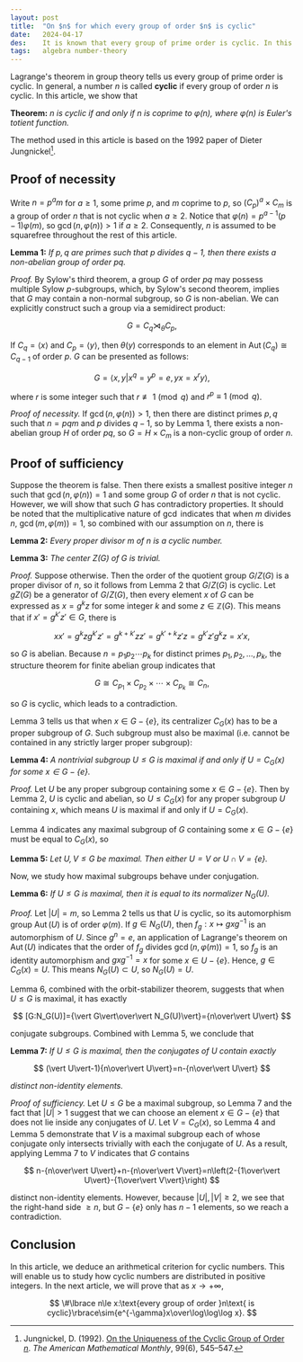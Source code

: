 ```yaml
---
layout: post
title:  "On $n$ for which every group of order $n$ is cyclic"
date:   2024-04-17
des:    It is known that every group of prime order is cyclic. In this article, we present an arithmetical criterion on $n$ to determine whether every group of order $n$ is cyclic.
tags:   algebra number-theory
---
```


Lagrange's theorem in group theory tells us every group of prime order is cyclic. In general, a number $n$ is called **cyclic** if every group of order $n$ is cyclic. In this article, we show that

**Theorem:** _$n$ is cyclic if and only if $n$ is coprime to $\varphi(n)$, where $\varphi(n)$ is Euler's totient function._

The method used in this article is based on the 1992 paper of Dieter Jungnickel[^1].

## Proof of necessity

Write $n=p^am$ for $a\ge1$, some prime $p$, and $m$ coprime to $p$, so $(C_p)^a\times C_m$ is a group of order $n$ that is not cyclic when $a\ge2$. Notice that $\varphi(n)=p^{a-1}(p-1)\varphi(m)$, so $\gcd(n,\varphi(n))>1$ if $a\ge2$. Consequently, $n$ is assumed to be squarefree throughout the rest of this article.

**Lemma 1:** _If $p,q$ are primes such that $p$ divides $q-1$, then there exists a non-abelian group of order $pq$._

_Proof._ By Sylow's third theorem, a group $G$ of order $pq$ may possess multiple Sylow $p$-subgroups, which, by Sylow's second theorem, implies that $G$ may contain a non-normal subgroup, so $G$ is non-abelian. We can explicitly construct such a group via a semidirect product:

$$
G=C_q\rtimes_\theta C_p,
$$

If $C_q=\langle x\rangle$ and $C_p=\langle y\rangle$, then $\theta(y)$ corresponds to an element in $\operatorname{Aut}(C_q)\cong C_{q-1}$ of order $p$. $G$ can be presented as follows:

$$
G=\langle x,y\vert x^q=y^p=e,yx=x^ry\rangle,
$$

where $r$ is some integer such that $r\not\equiv1\pmod q$ and $r^p\equiv1\pmod q$.

_Proof of necessity._ If $\gcd(n,\varphi(n))>1$, then there are distinct primes $p,q$ such that $n=pqm$ and $p$ divides $q-1$, so by Lemma 1, there exists a non-abelian group $H$ of order $pq$, so $G=H\times C_m$ is a non-cyclic group of order $n$.

## Proof of sufficiency

Suppose the theorem is false. Then there exists a smallest positive integer $n$ such that $\gcd(n,\varphi(n))=1$ and some group $G$ of order $n$ that is not cyclic. However, we will show that such $G$ has contradictory properties. It should be noted that the multiplicative nature of $\gcd$ indicates that when $m$ divides $n$, $\gcd(m,\varphi(m))=1$, so combined with our assumption on $n$, there is

**Lemma 2:** _Every proper divisor $m$ of $n$ is a cyclic number._

**Lemma 3:** _The center $Z(G)$ of $G$ is trivial._

_Proof._ Suppose otherwise. Then the order of the quotient group $G/Z(G)$ is a proper divisor of $n$, so it follows from Lemma 2 that $G/Z(G)$ is cyclic. Let $gZ(G)$ be a generator of $G/Z(G)$, then every element $x$ of $G$ can be expressed as $x=g^kz$ for some integer $k$ and some $z\in\mathbb Z(G)$. This means that if $x'=g^{k'}z'\in G$, there is

$$
xx'=g^kzg^{k'}z'=g^{k+k'}zz'=g^{k'+k}z'z=g^{k'}z'g^kz=x'x,
$$

so $G$ is abelian. Because $n=p_1p_2\cdots p_k$ for distinct primes $p_1,p_2,\dots,p_k$, the structure theorem for finite abelian group indicates that

$$
G\cong C_{p_1}\times C_{p_2}\times\cdots\times C_{p_k}\cong C_n,
$$

so $G$ is cyclic, which leads to a contradiction.

Lemma 3 tells us that when $x\in G-\lbrace e\rbrace$, its centralizer $C_G(x)$ has to be a proper subgroup of $G$. Such subgroup must also be maximal (i.e. cannot be contained in any strictly larger proper subgroup):

**Lemma 4:** _A nontrivial subgroup $U\le G$ is maximal if and only if $U=C_G(x)$ for some $x\in G-\lbrace e\rbrace$._

_Proof._ Let $U$ be any proper subgroup containing some $x\in G-\lbrace e\rbrace$. Then by Lemma 2, $U$ is cyclic and abelian, so $U\le C_G(x)$ for any proper subgroup $U$ containing $x$, which means $U$ is maximal if and only if $U=C_G(x)$.

Lemma 4 indicates any maximal subgroup of $G$ containing some $x\in G-\lbrace e\rbrace$ must be equal to $C_G(x)$, so

**Lemma 5:** _Let $U,V\le G$ be maximal. Then either $U=V$ or $U\cap V=\lbrace e\rbrace$._

Now, we study how maximal subgroups behave under conjugation.

**Lemma 6:** _If $U\le G$ is maximal, then it is equal to its normalizer $N_G(U)$._

_Proof._ Let $\vert U\vert=m$, so Lemma 2 tells us that $U$ is cyclic, so its automorphism group $\operatorname{Aut}(U)$ is of order $\varphi(m)$. If $g\in N_G(U)$, then $f_g:x\mapsto gxg^{-1}$ is an automorphism of $U$. Since $g^n=e$, an application of Lagrange's theorem on $\operatorname{Aut}(U)$ indicates that the order of $f_g$ divides $\gcd(n,\varphi(m))=1$, so $f_g$ is an identity automorphism and $gxg^{-1}=x$ for some $x\in U-\lbrace e\rbrace$. Hence, $g\in C_G(x)=U$. This means $N_G(U)\subset U$, so $N_G(U)=U$.

Lemma 6, combined with the orbit-stabilizer theorem, suggests that when $U\le G$ is maximal, it has exactly

$$
[G:N_G(U)]={\vert G\vert\over\vert N_G(U)\vert}={n\over\vert U\vert}
$$

conjugate subgroups. Combined with Lemma 5, we conclude that

**Lemma 7:** _If $U\le G$ is maximal, then the conjugates of $U$ contain exactly_

$$
(\vert U\vert-1){n\over\vert U\vert}=n-{n\over\vert U\vert}
$$

_distinct non-identity elements._

_Proof of sufficiency._ Let $U\le G$ be a maximal subgroup, so Lemma 7 and the fact that $\vert U\vert>1$ suggest that we can choose an element $x\in G-\lbrace e\rbrace$ that does not lie inside any conjugates of $U$. Let $V=C_G(x)$, so Lemma 4 and Lemma 5 demonstrate that $V$ is a maximal subgroup each of whose conjugate only intersects trivially with each the conjugate of $U$. As a result, applying Lemma 7 to $V$ indicates that $G$ contains

$$
n-{n\over\vert U\vert}+n-{n\over\vert V\vert}=n\left(2-{1\over\vert U\vert}-{1\over\vert V\vert}\right)
$$

distinct non-identity elements. However, because $\vert U\vert,\vert V\vert\ge2$, we see that the right-hand side $\ge n$, but $G-\lbrace e\rbrace$ only has $n-1$ elements, so we reach a contradiction.

## Conclusion

In this article, we deduce an arithmetical criterion for cyclic numbers. This will enable us to study how cyclic numbers are distributed in positive integers. In the next article, we will prove that as $x\to+\infty$,

$$
\#\lbrace n\le x:\text{every group of order }n\text{ is cyclic}\rbrace\sim{e^{-\gamma}x\over\log\log\log x}.
$$

[^1]: Jungnickel, D. (1992). [On the Uniqueness of the Cyclic Group of Order $n$](https://doi.org/10.1080/00029890.1992.11995889). _The American Mathematical Monthly_, 99(6), 545–547.